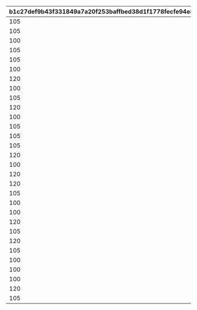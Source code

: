 |b1c27def9b43f331849a7a20f253baffbed38d1f1778fecfe94e86ac6328f3a4|46c551a832c004f5719b818d2b19ab19403502e124f1b4393639c8d34ce89e54|e6396292141f606c23a09f89cee32928059ee48cf6e83bcfc6e47f6ec981dfaa|575a6602622a838d4f7af728b677fe5d84b34df0682a63f7df70501650405f8e|dd484f40b1013cd79eb7e16e30fa3bec8f9439e03b3426a7ca7061bc0036d7d7|5c3a9fc9a4735e9fec7c4a938f17616718e6fdd5906bf9c6ef36921691e4029b|e5f664ff0ba8a66138edc5ac9ebb2d08b502f3296e0ccb20f31df4d2845a852b|
| --- | --- | --- | --- | --- | --- | --- |
|105|1|1|2|105|3|105|
|105|2|1|2|120|3|120|
|100|3|1|2|120|3|100|
|105|4|1|2|120|3|120|
|105|5|1|2|120|3|105|
|100|6|1|2|105|3|100|
|120|7|1|2|105|3|100|
|100|8|1|2|105|3|100|
|105|9|1|2|120|3|120|
|120|10|1|2|105|3|100|
|100|11|1|2|100|3|105|
|105|12|1|2|120|3|120|
|105|13|1|2|105|3|105|
|105|14|1|2|105|3|120|
|120|15|1|2|120|3|120|
|100|16|1|2|100|3|100|
|120|17|1|2|120|3|105|
|120|18|1|2|105|3|120|
|105|19|1|2|100|3|105|
|100|20|1|2|105|3|105|
|100|21|1|2|100|3|105|
|120|22|1|2|120|3|120|
|105|23|1|2|100|3|100|
|120|24|1|2|120|3|120|
|105|25|1|2|120|3|105|
|100|26|1|2|100|3|100|
|100|27|1|2|100|3|100|
|100|28|1|2|100|3|100|
|120|29|1|2|120|3|120|
|105|30|1|2|105|3|120|
